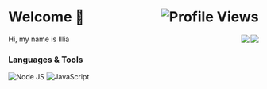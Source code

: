 # Welcome 👋 <img align="right" src="https://komarev.com/ghpvc/?username=ilyas-mkr&label=Profile Views" alt="Profile Views"/>

<div>
  <img 
    src="https://github-readme-stats.vercel.app/api/top-langs/?username=ilyas-mkr&layout=compact" 
    align="right"/>
<img 
    src="https://github-readme-stats.vercel.app/api?username=ilyas-mkr&show_icons=true&theme=swift" 
    align="right" />

</div>

Hi, my name is Illia

### Languages & Tools

<div>
  <!-- Node JS -->
  <img alt="Node JS" src="https://img.shields.io/badge/-Node%20JS-43853d?style=flat-square&logo=Node.js&logoColor=white" />
  <!-- JS -->
  <img alt="JavaScript" src="https://img.shields.io/badge/-JavaScript-edb200?style=flat-square&logo=javascript&logoColor=white" />
</div>
